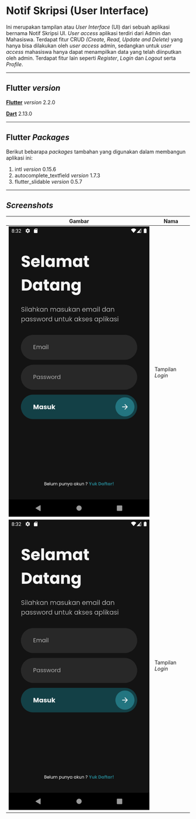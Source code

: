 # **Notif Skripsi (User Interface)**
Ini merupakan tampilan atau *User Interface* (UI) dari sebuah aplikasi bernama Notif Skripsi UI. *User access* aplikasi terdiri dari Admin dan Mahasiswa. Terdapat fitur CRUD *(Create, Read, Update and Delete)* yang hanya bisa dilakukan oleh *user access* admin, sedangkan untuk *user access* mahasiswa hanya dapat menampilkan data yang telah diinputkan oleh admin. Terdapat fitur lain seperti *Register*, *Login* dan *Logout* serta *Profile*.

---
## Flutter *version*
[**Flutter**](https://flutter.dev/docs/get-started/install) *version* 2.2.0

[**Dart**](https://dart.dev/get-dart) 2.13.0

---
## Flutter *Packages*
Berikut bebarapa *packages* tambahan yang digunakan dalam membangun aplikasi ini:
1. intl *version* 0.15.6
2. autocomplete_textfield *version* 1.7.3
3. flutter_slidable *version* 0.5.7

---
## *Screenshots*
| Gambar                                                                                                                           | Nama             |
| -------------------------------------------------------------------------------------------------------------------------------- | ---------------- |
| <img src="https://github.com/riansyahrobi8/notifskripsiui/blob/master/assets/images/screenshot/login_screen.png" width="100%" /> | Tampilan *Login* |
| <img src="https://github.com/riansyahrobi8/notifskripsiui/blob/master/assets/images/screenshot/login_screen.png" width="100%" /> | Tampilan *Login* |